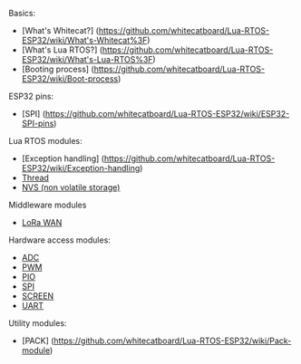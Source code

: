 Basics:
* [What's Whitecat?] (https://github.com/whitecatboard/Lua-RTOS-ESP32/wiki/What's-Whitecat%3F)
* [What's Lua RTOS?] (https://github.com/whitecatboard/Lua-RTOS-ESP32/wiki/What's-Lua-RTOS%3F)
* [Booting process] (https://github.com/whitecatboard/Lua-RTOS-ESP32/wiki/Boot-process)

ESP32 pins:

* [SPI] (https://github.com/whitecatboard/Lua-RTOS-ESP32/wiki/ESP32-SPI-pins)

Lua RTOS modules:

* [Exception handling] (https://github.com/whitecatboard/Lua-RTOS-ESP32/wiki/Exception-handling)
* [Thread](https://github.com/whitecatboard/Lua-RTOS-ESP32/wiki/Thread-Module)
* [NVS (non volatile storage)](https://github.com/whitecatboard/Lua-RTOS-ESP32/wiki/NVS-Module)

Middleware modules

* [LoRa WAN](https://github.com/whitecatboard/Lua-RTOS-ESP32/wiki/LoRa-WAN-Module)

Hardware access modules:

* [ADC](https://github.com/whitecatboard/Lua-RTOS-ESP32/wiki/ADC-Module)
* [PWM](https://github.com/whitecatboard/Lua-RTOS-ESP32/wiki/PWM-Module)
* [PIO](https://github.com/whitecatboard/Lua-RTOS-ESP32/wiki/PIO-Module)
* [SPI](https://github.com/whitecatboard/Lua-RTOS-ESP32/wiki/SPI-Module)
* [SCREEN](https://github.com/whitecatboard/Lua-RTOS-ESP32/wiki/SCREEN-Module)
* [UART](https://github.com/whitecatboard/Lua-RTOS-ESP32/wiki/UART-Module)


Utility modules:
* [PACK] (https://github.com/whitecatboard/Lua-RTOS-ESP32/wiki/Pack-module)